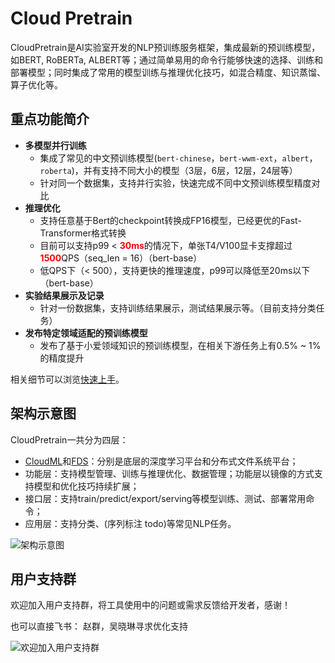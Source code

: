 
# Cloud Pretrain

CloudPretrain是AI实验室开发的NLP预训练服务框架，集成最新的预训练模型，如BERT, RoBERTa, ALBERT等；通过简单易用的命令行能够快速的选择、训练和部署模型；同时集成了常用的模型训练与推理优化技巧，如混合精度、知识蒸馏、算子优化等。

## 重点功能简介

- **多模型并行训练**
  - 集成了常见的中文预训练模型(`bert-chinese`，`bert-wwm-ext`，`albert`，`roberta`)，并有支持不同大小的模型（3层，6层，12层，24层等）
  - 针对同一个数据集，支持并行实验，快速完成不同中文预训练模型精度对比
- **推理优化**
  - 支持任意基于Bert的checkpoint转换成FP16模型，已经更优的Fast-Transformer格式转换
  - 目前可以支持p99 < <font color=red>**30ms**</font>的情况下，单张T4/V100显卡支撑超过<font color=red>**1500**</font>QPS（seq_len = 16）（bert-base）
  - 低QPS下（< 500），支持更快的推理速度，p99可以降低至20ms以下（bert-base）
- **实验结果展示及记录**
  - 针对一份数据集，支持训练结果展示，测试结果展示等。（目前支持分类任务）
- **发布特定领域适配的预训练模型**
  - 发布了基于小爱领域知识的预训练模型，在相关下游任务上有0.5% ~ 1%的精度提升

相关细节可以浏览[快速上手](docs/quick_start.md)。

## 架构示意图

CloudPretrain一共分为四层：
- [CloudML](http://docs.api.xiaomi.net/cloud-ml/)和[FDS](http://docs.api.xiaomi.net/fds/)：分别是底层的深度学习平台和分布式文件系统平台；
- 功能层：支持模型管理、训练与推理优化、数据管理；功能层以镜像的方式支持模型和优化技巧持续扩展；
- 接口层：支持train/predict/export/serving等模型训练、测试、部署常用命令；
- 应用层：支持分类、(序列标注 todo)等常见NLP任务。

![架构示意图](docs/image/architecture.png)

## 用户支持群

欢迎加入用户支持群，将工具使用中的问题或需求反馈给开发者，感谢！

也可以直接飞书： 赵群，吴晓琳寻求优化支持

![欢迎加入用户支持群](docs/image/feishu.png)


